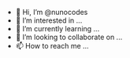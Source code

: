 - 👋 Hi, I’m @nunocodes
- 👀 I’m interested in ...
- 🌱 I’m currently learning ...
- 💞️ I’m looking to collaborate on ...
- 📫 How to reach me ...

<!---
nunocodes/nunocodes is a ✨ special ✨ repository because its `README.md` (this file) appears on your GitHub profile.
You can click the Preview link to take a look at your changes.
--->
